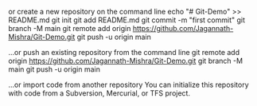 or create a new repository on the command line
echo "# Git-Demo" >> README.md
git init
git add README.md
git commit -m "first commit"
git branch -M main
git remote add origin https://github.com/Jagannath-Mishra/Git-Demo.git
git push -u origin main

…or push an existing repository from the command line
git remote add origin https://github.com/Jagannath-Mishra/Git-Demo.git
git branch -M main
git push -u origin main

…or import code from another repository
You can initialize this repository with code from a Subversion, Mercurial, or TFS project.

